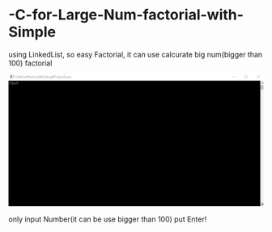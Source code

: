 # -C-for-Large-Num-factorial-with-Simple
using LinkedList, so easy Factorial, it can use calcurate big num(bigger than 100) factorial




![alt text](https://github.com/Profrog/-C-for-Large-Num-factorial-with-Simple/blob/master/fac_image.jpg)

only input Number(it can be use bigger than 100) put Enter!
